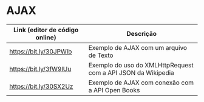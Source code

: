 # AJAX

| Link (editor de código online)                          | Descrição                                  |
|---------------------------------------------------------|--------------------------------------------|
| https://bit.ly/30JPWlb                                  | Exemplo de AJAX com um arquivo de Texto            |
| https://bit.ly/3fW9lUu                                  | Exemplo do uso do XMLHttpRequest com a API JSON da Wikipedia            |
| https://bit.ly/30SX2Uz                                  | Exemplo de AJAX com conexão com a API Open Books            |